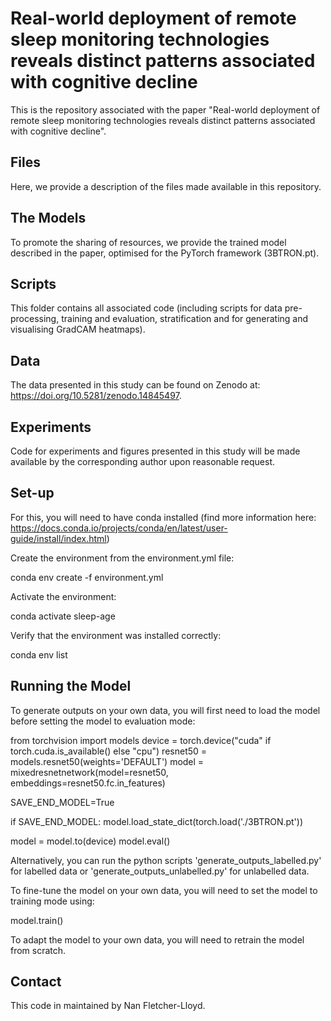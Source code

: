 # Real-world deployment of remote sleep monitoring technologies reveals distinct patterns associated with cognitive decline

This is the repository associated with the paper "Real-world deployment of remote sleep monitoring technologies reveals distinct patterns associated with cognitive decline".

## Files

Here, we provide a description of the files made available in this repository.

## The Models

To promote the sharing of resources, we provide the trained model described in the paper, optimised for the PyTorch framework (3BTRON.pt).

## Scripts

This folder contains all associated code (including scripts for data pre-processing, training and evaluation, stratification and for generating and visualising GradCAM heatmaps).

## Data

The data presented in this study can be found on Zenodo at: https://doi.org/10.5281/zenodo.14845497.

## Experiments

Code for experiments and figures presented in this study will be made available by the corresponding author upon reasonable request.

## Set-up

For this, you will need to have conda installed (find more information here: https://docs.conda.io/projects/conda/en/latest/user-guide/install/index.html)

Create the environment from the environment.yml file:

conda env create -f environment.yml

Activate the environment:

conda activate sleep-age

Verify that the environment was installed correctly:

conda env list

## Running the Model

To generate outputs on your own data, you will first need to load the model before setting the model to evaluation mode:

from torchvision import models
device = torch.device("cuda" if torch.cuda.is_available() else "cpu")
resnet50 = models.resnet50(weights='DEFAULT')
model = mixedresnetnetwork(model=resnet50, embeddings=resnet50.fc.in_features)

SAVE_END_MODEL=True

if SAVE_END_MODEL:
    model.load_state_dict(torch.load('./3BTRON.pt'))

model = model.to(device)
model.eval()

Alternatively, you can run the python scripts 'generate_outputs_labelled.py' for labelled data or 'generate_outputs_unlabelled.py' for unlabelled data.

To fine-tune the model on your own data, you will need to set the model to training mode using:

model.train()

To adapt the model to your own data, you will need to retrain the model from scratch.

## Contact

This code in maintained by Nan Fletcher-Lloyd.
